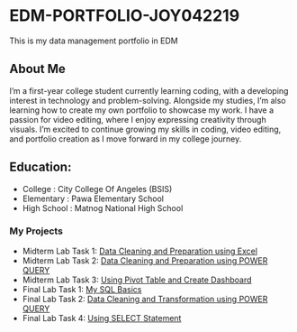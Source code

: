 # EDM-PORTFOLIO-JOY042219
This is my data management portfolio in EDM
## About Me
I’m a first-year college student currently learning coding, with a developing interest in technology and problem-solving. Alongside my studies, I’m also learning how to create my own portfolio to showcase my work. I have a passion for video editing, where I enjoy expressing creativity through visuals. I’m excited to continue growing my skills in coding, video editing, and portfolio creation as I move forward in my college journey.
## Education:
-  College : City College Of Angeles (BSIS)
- Elementary : Pawa Elementary School
-  High School : Matnog National High School
### My Projects 
 - Midterm Lab Task 1: [Data Cleaning  and Preparation using Excel](https://github.com/joy042219/EDM-portpofolio/blob/main/Midterm%20Task%201/task1.md)
- Midterm Lab Task 2: [Data Cleaning and Preparation using POWER QUERY](https://github.com/joy042219/EDM-portpofolio/blob/main/Midterm%20Task%202/task2.md)
 - Midterm Lab Task 3: [Using Pivot Table and Create Dashboard](https://github.com/joy042219/EDM-portpofolio/blob/main/Midterm%20Task%203%20/Task3.md)
 - Final Lab Task 1: [My SQL Basics](https://github.com/joy042219/EDM-portpofolio/blob/main/Final%20Lab%20Task%201/task1.md)
 - Final Lab Task 2: [Data Cleaning and Transformation using POWER QUERY](https://github.com/joy042219/EDM-portpofolio/blob/main/Midterm%20Task%202/task2.md)
 - Final Lab Task 4: [Using SELECT Statement](https://github.com/joy042219/EDM-portpofolio/blob/main/Final%20Lab%20Task%204/task%204.md)
